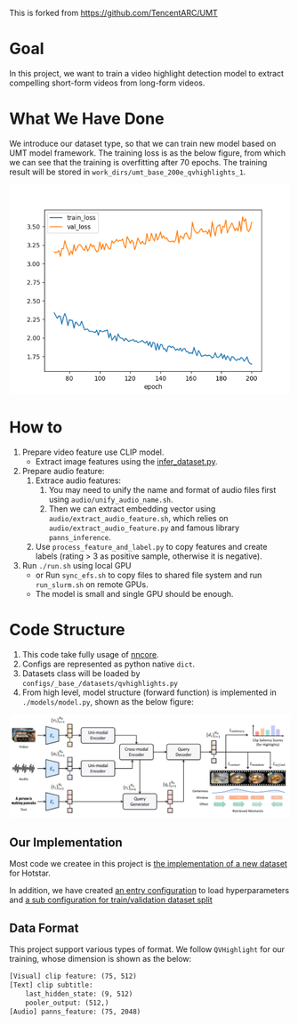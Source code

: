 This is forked from https://github.com/TencentARC/UMT

# Goal

In this project, we want to train a video highlight detection model to extract compelling short-form videos from long-form videos.

# What We Have Done

We introduce our dataset type, so that we can train new model based on UMT model framework. The training loss is as the below figure, from which we can see that the training is overfitting after 70 epochs. The training result will be stored in `work_dirs/umt_base_200e_qvhighlights_1`.

![](./images/metrics.png)

# How to

1. Prepare video feature use CLIP model.
    - Extract image features using the [infer_dataset.py](https://github.com/hotstar/media_understanding_univtg/blob/master/infer_dataset.py).
3. Prepare audio feature:
    1. Extrace audio features:
        1. You may need to unify the name and format of audio files first using `audio/unify_audio_name.sh`.
        2. Then we can extract embedding vector using `audio/extract_audio_feature.sh`, which relies on `audio/extract_audio_feature.py` and famous library `panns_inference`.
    2. Use `process_feature_and_label.py` to copy features and create labels (rating > 3 as positive sample, otherwise it is negative).
4. Run `./run.sh` using local GPU
    - or Run `sync_efs.sh` to copy files to shared file system and run `run_slurm.sh` on remote GPUs.
    - The model is small and single GPU should be enough.

# Code Structure

1. This code take fully usage of [nncore](https://github.com/yeliudev/nncore).
2. Configs are represented as python native `dict`.
3. Datasets class will be loaded by `configs/_base_/datasets/qvhighlights.py`
4. From high level, model structure (forward function) is implemented in `./models/model.py`, shown as the below figure:

![](images/model.png)

## Our Implementation

Most code we createe in this project is [the implementation of a new dataset](./datasets/hotstar_highlight_865.py) for Hotstar.

In addition, we have created [an entry configuration](datasets/hotstar_highlight_865.py) to load hyperparameters and [a sub configuration for train/validation dataset split](configs/_base_/datasets/hotstar_highlight_865.py)

## Data Format

This project support various types of format. We follow `QVHighlight` for our training, whose dimension is shown as the below:

```
[Visual] clip feature: (75, 512)
[Text] clip subtitle:
    last_hidden_state: (9, 512)
    pooler_output: (512,)
[Audio] panns_feature: (75, 2048)
```

